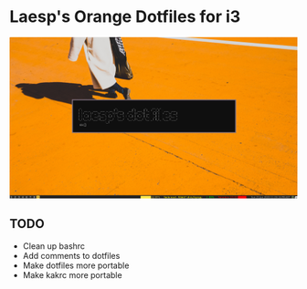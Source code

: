 # Laesp's Orange Dotfiles for i3
![Screenshot](screenshot.png)
## TODO 
- Clean up bashrc
- Add comments to dotfiles
- Make dotfiles more portable
- Make kakrc more portable
